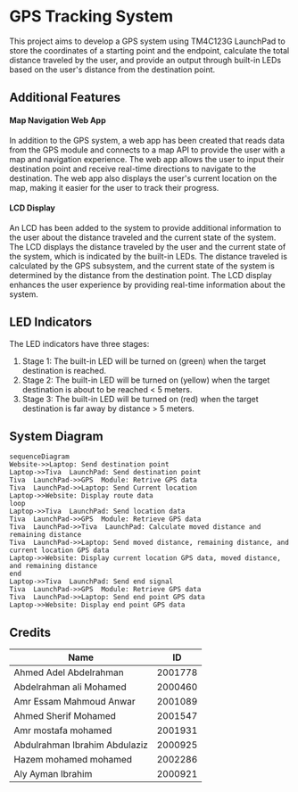 # GPS Tracking System

This project aims to develop a GPS system using TM4C123G LaunchPad to store the coordinates of a starting point and the endpoint, calculate the total distance traveled by the user, and provide an output through built-in LEDs based on the user's distance from the destination point.


## Additional Features

#### Map Navigation Web App

In addition to the GPS system, a web app has been created that reads data from the GPS module and connects to a map API to provide the user with a map and navigation experience. The web app allows the user to input their destination point and receive real-time directions to navigate to the destination. The web app also displays the user's current location on the map, making it easier for the user to track their progress.

#### LCD Display

An LCD has been added to the system to provide additional information to the user about the distance traveled and the current state of the system. The LCD displays the distance traveled by the user and the current state of the system, which is indicated by the built-in LEDs. The distance traveled is calculated by the GPS subsystem, and the current state of the system is determined by the distance from the destination point. The LCD display enhances the user experience by providing real-time information about the system.


## LED Indicators

The LED indicators have three stages:

1.  Stage 1: The built-in LED will be turned on (green) when the target destination is reached.
2.  Stage 2: The built-in LED will be turned on (yellow) when the target destination is about to be reached < 5 meters.
3.  Stage 3: The built-in LED will be turned on (red) when the target destination is far away by distance > 5 meters.

## System Diagram

```mermaid
sequenceDiagram
Website->>Laptop: Send destination point
Laptop->>Tiva  LaunchPad: Send destination point
Tiva  LaunchPad->>GPS  Module: Retrive GPS data
Tiva  LaunchPad->>Laptop: Send Current location
Laptop->>Website: Display route data
loop
Laptop->>Tiva  LaunchPad: Send location data
Tiva  LaunchPad->>GPS  Module: Retrieve GPS data
Tiva  LaunchPad->>Tiva  LaunchPad: Calculate moved distance and remaining distance
Tiva  LaunchPad->>Laptop: Send moved distance, remaining distance, and current location GPS data
Laptop->>Website: Display current location GPS data, moved distance, and remaining distance
end
Laptop->>Tiva  LaunchPad: Send end signal
Tiva  LaunchPad->>GPS  Module: Retrieve GPS data
Tiva  LaunchPad->>Laptop: Send end point GPS data
Laptop->>Website: Display end point GPS data
```

## Credits

|Name            				|ID                         |
|-------------------------------|-----------------------------|
Ahmed Adel Abdelrahman          |2001778            |
Abdelrahman ali Mohamed        	|2000460           |
Amr Essam Mahmoud Anwar			|2001089			|
Ahmed Sherif Mohamed       	    |2001547          
Amr mostafa mohamed             |2001931         |
Abdulrahman Ibrahim Abdulaziz	|2000925|
Hazem mohamed mohamed       	|2002286       |
Aly Ayman Ibrahim      			|2000921           |



